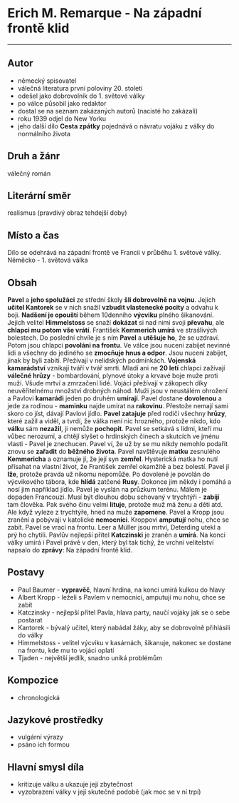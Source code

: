 # Erich M. Remarque - Na západní frontě klid

----------

## Autor
- německý spisovatel
- válečná literatura první poloviny 20. století
- odešel jako dobrovolník do 1. světové války
- po válce působil jako redaktor
- dostal se na seznam zakázaných autorů (nacisté ho zakázali)
- roku 1939 odjel do New Yorku
- jeho další dílo **Cesta zpátky** pojednává o návratu vojáku z války do normálního života

## Druh a žánr
válečný román

## Literární směr
realismus (pravdivý obraz tehdejší doby)

## Místo a čas
Dílo se odehrává na západní frontě ve Francii v průběhu 1. světové války.
Něměcko - 1. světová válka

## Obsah
**Pavel** a **jeho spolužáci** ze střední školy **šli dobrovolně na vojnu**. Jejich **učitel Kantorek** se v
nich snažil **vzbudit vlastenecké pocity** a odvahu k boji. **Nadšení je opouští** během 10denního **výcviku**
plného šikanování. Jejich velitel **Himmelstoss** se snaží **dokázat** si nad nimi svoji **převahu**, ale **chlapci
mu potom vše vrátí**. František **Kemmerich umírá** ve strašlivých bolestech. Do poslední chvíle je s
ním **Pavel** a **utěšuje ho**, že se uzdraví. Potom jsou chlapci **povoláni na frontu**. Ve válce jsou nuceni
zabíjet nevinné lidi a všechny do jediného se **zmocňuje hnus a odpor**. Jsou nuceni zabíjet, jinak by
byli zabiti. Přežívají v nelidských podmínkách. **Vojenská kamarádství** vznikají tváří v tvář smrti. Mladí
ani ne **20 letí** chlapci zažívají **válečné hrůzy** - bombardování, plynové útoky a krvavé boje muže
proti muži. Všude mrtví a zmrzačení lidé. Vojáci přežívají v zákopech díky neuvěřitelnému množství
drobných náhod. Muži jsou v neustálém ohrožení a Pavlovi **kamarádi** jeden po druhém **umírají**.
Pavel dostane **dovolenou** a jede za rodinou - **maminku** najde umírat na **rakovinu**. Přestože nemají
sami skoro co jíst, dávají Pavlovi jídlo. **Pavel zatajuje** před rodiči všechny **hrůzy**, které zažil a viděl, a
tvrdí, že válka není nic hrozného, protože nikdo, kdo **válku** sám **nezažil**, ji nemůže **pochopit**. Pavel
se setkává s lidmi, kteří mu vůbec nerozumí, a chtějí slyšet o hrdinských činech a skutcích ve jménu
vlasti - Pavel je znechucen. Pavel ví, že už by se mu nikdy nemohlo podařit znovu se **zařadit** do
**běžného života**. Pavel navštěvuje **matku** zesnulého **Kemmericha** a oznamuje jí, že její syn **zemřel**.
Hysterická matka ho nutí přísahat na vlastní život, že František zemřel okamžitě a bez bolestí. Pavel
jí **lže**, protože pravda už nikomu nepomůže. Po dovolené je povolán do výcvikového tábora, kde
**hlídá** zatčené **Rusy**. Dokonce jim někdy i pomáhá a nosí jim například jídlo. Pavel je vyslán na
průzkum terénu. Málem je dopaden Francouzi. Musí být dlouhou dobu schovaný v trychtýři - **zabíjí**
tam člověka. Pak svého činu velmi **lituje**, protože muž má ženu a děti atd. Ale když vyleze z
trychtýře, hned na muže **zapomene**. Pavel a Kropp jsou zraněni a pobývají v katolické **nemocnici**.
Kroppovi **amputují** nohu, chce se zabít. Pavel se vrací na frontu. Leer a Müller jsou mrtví, Deterding
utekl a prý ho chytili. Pavlův nejlepší přítel **Katczinski** je zraněn a **umírá**.
Na konci války umírá i Pavel právě v den, který byl tak tichý, že vrchní velitelství napsalo do **zprávy**: Na západní frontě klid.

## Postavy

- Paul Baumer - **vypravěč**, hlavní hrdina, na konci umírá kulkou do hlavy
- Albert Kropp - leželi s Pavlem v nemocnici, amputují mu nohu, chce se zabít
- Katczinsky - nejlepší přítel Pavla, hlava party, naučí vojáky jak se o sebe postarat
- Kantorek - bývalý učitel, který nabádal žáky, aby se dobrovolně přihlásili do války
- Himmelstoss - velitel výcviku v kasárnách, šikanuje, nakonec se dostane na frontu, kde mu to vojáci oplatí
- Tjaden - největší jedlík, snadno uniká problémům

## Kompozice
- chronologická

## Jazykové prostředky
- vulgární výrazy
- psáno ich formou

## Hlavní smysl díla
- kritizuje válku a ukazuje její zbytečnost
- vyzobrazení války v její skutečné podobě (jak moc se v ní trpí)
